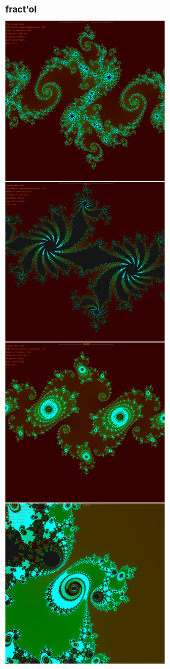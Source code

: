 fract'ol
=========
![alt tag](img/sc1.png)
![alt tag](img/sc2.png)
![alt tag](img/sc4.png)
![alt tag](img/sc3.png)
